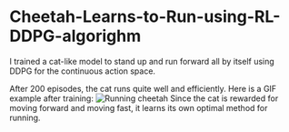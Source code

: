 # Cheetah-Learns-to-Run-using-RL-DDPG-algorighm
I trained a cat-like model to stand up and run forward all by itself using DDPG for the continuous action space.

After 200 episodes, the cat runs quite well and efficiently.
Here is a GIF example after training:
![Running cheetah](https://github.com/user-attachments/assets/52662348-09e5-46e6-9f4c-e9e40c353690)
Since the cat is rewarded for moving forward and moving fast, it learns its own optimal method for running.
